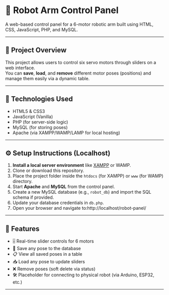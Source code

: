 # 🤖 Robot Arm Control Panel

A web-based control panel for a 6-motor robotic arm built using HTML, CSS, JavaScript, PHP, and MySQL.

---

## 🚀 Project Overview

This project allows users to control six servo motors through sliders on a web interface.  
You can **save**, **load**, and **remove** different motor poses (positions) and manage them easily via a dynamic table.

---

## 🧰 Technologies Used

- HTML5 & CSS3
- JavaScript (Vanilla)
- PHP (for server-side logic)
- MySQL (for storing poses)
- Apache (via XAMPP/WAMP/LAMP for local hosting)

---


## ⚙️ Setup Instructions (Localhost)

1. **Install a local server environment** like [XAMPP](https://www.apachefriends.org/) or WAMP.
2. Clone or download this repository.
3. Place the project folder inside the `htdocs` (for XAMPP) or `www` (for WAMP) directory.
4. Start **Apache** and **MySQL** from the control panel.
5. Create a new MySQL database (e.g., `robot_db`) and import the SQL schema if provided.
6. Update your database credentials in `db.php`.
7. Open your browser and navigate to:http://localhost/robot-panel/


---

## 📌 Features

- 🎚️ Real-time slider controls for 6 motors
- 💾 Save any pose to the database
- 📋 View all saved poses in a table
- 📥 Load any pose to update sliders
- ❌ Remove poses (soft delete via status)
- 🛠️ Placeholder for connecting to physical robot (via Arduino, ESP32, etc.)

---





